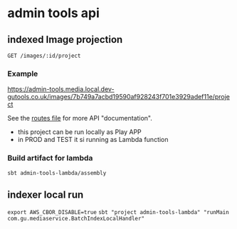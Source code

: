 # admin tools api

## indexed Image projection

    GET /images/:id/project

### Example

https://admin-tools.media.local.dev-gutools.co.uk/images/7b749a7acbd19590af928243f701e3929adef11e/project

See the [routes file](https://github.com/guardian/media-service/blob/master/admin-tools/conf/routes) for more API
"documentation".

- this project can be run locally as Play APP
- in PROD and TEST it si running as Lambda function

### Build artifact for lambda

`sbt admin-tools-lambda/assembly`

## indexer local run

`export AWS_CBOR_DISABLE=true`
`sbt "project admin-tools-lambda" "runMain com.gu.mediaservice.BatchIndexLocalHandler"`
